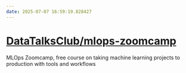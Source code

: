 ```yaml
---
date: 2025-07-07 16:59:19.828427
---
```


# [DataTalksClub/mlops-zoomcamp](https://github.com/DataTalksClub/mlops-zoomcamp)

MLOps Zoomcamp, free course on taking machine learning projects to production with tools and workflows